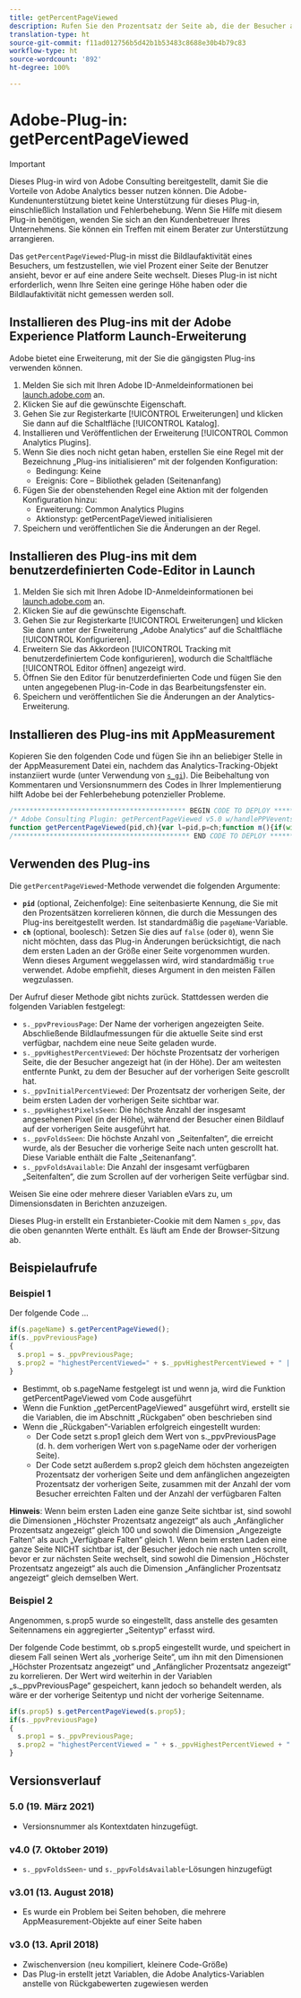 ```yaml
---
title: getPercentPageViewed
description: Rufen Sie den Prozentsatz der Seite ab, die der Besucher aufgerufen hat.
translation-type: ht
source-git-commit: f11ad012756b5d42b1b53483c8688e30b4b79c83
workflow-type: ht
source-wordcount: '892'
ht-degree: 100%

---
```



# Adobe-Plug-in: getPercentPageViewed

>[!IMPORTANT]
>
>Dieses Plug-in wird von Adobe Consulting bereitgestellt, damit Sie die Vorteile von Adobe Analytics besser nutzen können. Die Adobe-Kundenunterstützung bietet keine Unterstützung für dieses Plug-in, einschließlich Installation und Fehlerbehebung. Wenn Sie Hilfe mit diesem Plug-in benötigen, wenden Sie sich an den Kundenbetreuer Ihres Unternehmens. Sie können ein Treffen mit einem Berater zur Unterstützung arrangieren.

Das `getPercentPageViewed`-Plug-in misst die Bildlaufaktivität eines Besuchers, um festzustellen, wie viel Prozent einer Seite der Benutzer ansieht, bevor er auf eine andere Seite wechselt. Dieses Plug-in ist nicht erforderlich, wenn Ihre Seiten eine geringe Höhe haben oder die Bildlaufaktivität nicht gemessen werden soll.

## Installieren des Plug-ins mit der Adobe Experience Platform Launch-Erweiterung

Adobe bietet eine Erweiterung, mit der Sie die gängigsten Plug-ins verwenden können.

1. Melden Sie sich mit Ihren Adobe ID-Anmeldeinformationen bei [launch.adobe.com](https://launch.adobe.com) an.
1. Klicken Sie auf die gewünschte Eigenschaft.
1. Gehen Sie zur Registerkarte [!UICONTROL Erweiterungen] und klicken Sie dann auf die Schaltfläche [!UICONTROL Katalog].
1. Installieren und Veröffentlichen der Erweiterung [!UICONTROL Common Analytics Plugins].
1. Wenn Sie dies noch nicht getan haben, erstellen Sie eine Regel mit der Bezeichnung „Plug-ins initialisieren“ mit der folgenden Konfiguration:
   * Bedingung: Keine
   * Ereignis: Core – Bibliothek geladen (Seitenanfang)
1. Fügen Sie der obenstehenden Regel eine Aktion mit der folgenden Konfiguration hinzu:
   * Erweiterung: Common Analytics Plugins
   * Aktionstyp: getPercentPageViewed initialisieren
1. Speichern und veröffentlichen Sie die Änderungen an der Regel.

## Installieren des Plug-ins mit dem benutzerdefinierten Code-Editor in Launch

1. Melden Sie sich mit Ihren Adobe ID-Anmeldeinformationen bei [launch.adobe.com](https://launch.adobe.com) an.
1. Klicken Sie auf die gewünschte Eigenschaft.
1. Gehen Sie zur Registerkarte [!UICONTROL Erweiterungen] und klicken Sie dann unter der Erweiterung „Adobe Analytics“ auf die Schaltfläche [!UICONTROL Konfigurieren].
1. Erweitern Sie das Akkordeon [!UICONTROL Tracking mit benutzerdefiniertem Code konfigurieren], wodurch die Schaltfläche [!UICONTROL Editor öffnen] angezeigt wird.
1. Öffnen Sie den Editor für benutzerdefinierten Code und fügen Sie den unten angegebenen Plug-in-Code in das Bearbeitungsfenster ein.
1. Speichern und veröffentlichen Sie die Änderungen an der Analytics-Erweiterung.

## Installieren des Plug-ins mit AppMeasurement

Kopieren Sie den folgenden Code und fügen Sie ihn an beliebiger Stelle in der AppMeasurement Datei ein, nachdem das Analytics-Tracking-Objekt instanziiert wurde (unter Verwendung von [`s_gi`](../functions/s-gi.md)). Die Beibehaltung von Kommentaren und Versionsnummern des Codes in Ihrer Implementierung hilft Adobe bei der Fehlerbehebung potenzieller Probleme.

```js
/******************************************* BEGIN CODE TO DEPLOY *******************************************/
/* Adobe Consulting Plugin: getPercentPageViewed v5.0 w/handlePPVevents helper function (Requires AppMeasurement and the p_fo plugin) */
function getPercentPageViewed(pid,ch){var l=pid,p=ch;function m(){if(window.ppvID){var c=Math.max(Math.max(document.body.scrollHeight,document.documentElement.scrollHeight),Math.max(document.body.offsetHeight,document.documentElement.offsetHeight),Math.max(document.body.clientHeight,document.documentElement.clientHeight)),b=window.innerHeight||document.documentElement.clientHeight||document.body.clientHeight,k=(window.pageYOffset||window.document.documentElement.scrollTop||window.document.body.scrollTop)+b,a=Math.min(Math.round(k/c*100),100),n=Math.floor(k/b);b=Math.floor(c/b);var d="";if(!window.cookieRead("s_tp")||decodeURIComponent(window.cookieRead("s_ppv").split(",")[0])!==window.ppvID||window.p_fo(window.ppvID)||1==window.ppvChange&&window.cookieRead("s_tp")&&c!=window.cookieRead("s_tp")){(decodeURIComponent(window.cookieRead("s_ppv").split(",")[0])!==window.ppvID||window.p_fo(window.ppvID+"1"))&&window.cookieWrite("s_ips",k);if(window.cookieRead("s_tp")&&decodeURIComponent(window.cookieRead("s_ppv").split(",")[0])===window.ppvID){window.cookieRead("s_tp");d=window.cookieRead("s_ppv");var f=-1<d.indexOf(",")?d.split(","):[];d=f[0]?f[0]:"";f=f[3]?f[3]:"";var e=window.cookieRead("s_ips");d=d+","+Math.round(f/c*100)+","+Math.round(e/c*100)+","+f+","+n}window.cookieWrite("s_tp",c)}else d=window.cookieRead("s_ppv");var h=d&&-1<d.indexOf(",")?d.split(",",6):[];c=0<h.length?h[0]:escape(window.ppvID);f=1<h.length?parseInt(h[1]):a;e=2<h.length?parseInt(h[2]):a;var l=3<h.length?parseInt(h[3]):k,m=4<h.length?parseInt(h[4]):n;h=5<h.length?parseInt(h[5]):b;0<a&&(d=c+","+(a>f?a:f)+","+e+","+(k>l?k:l)+","+(n>m?n:m)+","+(b>h?b:h));window.cookieWrite("s_ppv",d)}}if("-v"===l)return{plugin:"getPercentPageViewed",version:"5.0"};var e=function(){if("undefined"!==typeof window.s_c_il)for(var c=0,b;c<window.s_c_il.length;c++)if(b=window.s_c_il[c],b._c&&"s_c"===b._c)return b}();"undefined"!==typeof e&&(e.contextData.getPercentPageViewed="5.0");window.pageName="undefined"!==typeof e&&e.pageName||"";window.cookieWrite=window.cookieWrite||function(c,b,a){if("string"===typeof c){var k=window.location.hostname,e=window.location.hostname.split(".").length-1;if(k&&!/^[0-9.]+$/.test(k)){e=2<e?e:2;var d=k.lastIndexOf(".");if(0<=d){for(;0<=d&&1<e;)d=k.lastIndexOf(".",d-1),e--;d=0<d?k.substring(d):k}}g=d;b="undefined"!==typeof b?""+b:"";if(a||""===b)if(""===b&&(a=-60),"number"===typeof a){var f=new Date;f.setTime(f.getTime()+6E4*a)}else f=a;return c&&(document.cookie=encodeURIComponent(c)+"="+encodeURIComponent(b)+"; path=/;"+(a?" expires="+f.toUTCString()+";":"")+(g?" domain="+g+";":""),"undefined"!==typeof window.cookieRead)?window.cookieRead(c)===b:!1}};window.cookieRead=window.cookieRead||function(a){if("string"===typeof a)a=encodeURIComponent(a);else return"";var b=" "+document.cookie,c=b.indexOf(" "+a+"="),e=0>c?c:b.indexOf(";",c);return(a=0>c?"":decodeURIComponent(b.substring(c+2+a.length,0>e?b.length:e)))?a:""};window.p_fo=window.p_fo||function(a){window.__fo||(window.__fo={});if(window.__fo[a])return!1;window.__fo[a]={};return!0};var a=window.cookieRead("s_ppv");a=-1<a.indexOf(",")?a.split(","):[];l=l?l:window.pageName?window.pageName:document.location.href;a[0]=decodeURIComponent(a[0]);window.ppvChange="undefined"===typeof p||1==p?!0:!1;"undefined"!==typeof e&&e.linkType&&"o"===e.linkType||(window.ppvID&&window.ppvID===l||(window.ppvID=l,window.cookieWrite("s_ppv",""),m()),window.p_fo("s_gppvLoad")&&window.addEventListener&&(window.addEventListener("load",m,!1),window.addEventListener("click",m,!1),window.addEventListener("scroll",m,!1)),window._ppvPreviousPage=a[0]?a[0]:"",window._ppvHighestPercentViewed=a[1]?a[1]:"",window._ppvInitialPercentViewed=a[2]?a[2]:"",window._ppvHighestPixelsSeen=a[3]?a[3]:"",window._ppvFoldsSeen=a[4]?a[4]:"",window._ppvFoldsAvailable=a[5]?a[5]:"")};
/******************************************** END CODE TO DEPLOY ********************************************/
```

## Verwenden des Plug-ins

Die `getPercentPageViewed`-Methode verwendet die folgenden Argumente:

* **`pid`** (optional, Zeichenfolge): Eine seitenbasierte Kennung, die Sie mit den Prozentsätzen korrelieren können, die durch die Messungen des Plug-ins bereitgestellt werden.  Ist standardmäßig die `pageName`-Variable.
* **`ch`** (optional, boolesch): Setzen Sie dies auf `false` (oder `0`), wenn Sie nicht möchten, dass das Plug-in Änderungen berücksichtigt, die nach dem ersten Laden an der Größe einer Seite vorgenommen wurden. Wenn dieses Argument weggelassen wird, wird standardmäßig `true` verwendet. Adobe empfiehlt, dieses Argument in den meisten Fällen wegzulassen.

Der Aufruf dieser Methode gibt nichts zurück. Stattdessen werden die folgenden Variablen festgelegt:

* `s._ppvPreviousPage`: Der Name der vorherigen angezeigten Seite. Abschließende Bildlaufmessungen für die aktuelle Seite sind erst verfügbar, nachdem eine neue Seite geladen wurde.
* `s._ppvHighestPercentViewed`: Der höchste Prozentsatz der vorherigen Seite, die der Besucher angezeigt hat (in der Höhe). Der am weitesten entfernte Punkt, zu dem der Besucher auf der vorherigen Seite gescrollt hat.
* `s._ppvInitialPercentViewed`: Der Prozentsatz der vorherigen Seite, der beim ersten Laden der vorherigen Seite sichtbar war.
* `s._ppvHighestPixelsSeen`: Die höchste Anzahl der insgesamt angesehenen Pixel (in der Höhe), während der Besucher einen Bildlauf auf der vorherigen Seite ausgeführt hat.
* `s._ppvFoldsSeen`: Die höchste Anzahl von „Seitenfalten“, die erreicht wurde, als der Besucher die vorherige Seite nach unten gescrollt hat. Diese Variable enthält die Falte „Seitenanfang“.
* `s._ppvFoldsAvailable`: Die Anzahl der insgesamt verfügbaren „Seitenfalten“, die zum Scrollen auf der vorherigen Seite verfügbar sind.

Weisen Sie eine oder mehrere dieser Variablen eVars zu, um Dimensionsdaten in Berichten anzuzeigen.

Dieses Plug-in erstellt ein Erstanbieter-Cookie mit dem Namen `s_ppv`, das die oben genannten Werte enthält. Es läuft am Ende der Browser-Sitzung ab.

## Beispielaufrufe

### Beispiel 1

Der folgende Code ...

```js
if(s.pageName) s.getPercentPageViewed();
if(s._ppvPreviousPage)
{
  s.prop1 = s._ppvPreviousPage;
  s.prop2 = "highestPercentViewed=" + s._ppvHighestPercentViewed + " | initialPercentViewed=" + s._ppvInitialPercentViewed + " + | foldsSeen=" + s._ppvFoldsSeen + " | foldsAvailable=" + s._ppvFoldsAvailable;
}
```

* Bestimmt, ob s.pageName festgelegt ist und wenn ja, wird die Funktion getPercentPageViewed vom Code ausgeführt
* Wenn die Funktion „getPercentPageViewed“ ausgeführt wird, erstellt sie die Variablen, die im Abschnitt „Rückgaben“ oben beschrieben sind
* Wenn die „Rückgaben“-Variablen erfolgreich eingestellt wurden:
   * Der Code setzt s.prop1 gleich dem Wert von s._ppvPreviousPage (d. h. dem vorherigen Wert von s.pageName oder der vorherigen Seite).
   * Der Code setzt außerdem s.prop2 gleich dem höchsten angezeigten Prozentsatz der vorherigen Seite und dem anfänglichen angezeigten Prozentsatz der vorherigen Seite, zusammen mit der Anzahl der vom Besucher erreichten Falten und der Anzahl der verfügbaren Falten

**Hinweis**:  Wenn beim ersten Laden eine ganze Seite sichtbar ist, sind sowohl die Dimensionen „Höchster Prozentsatz angezeigt“ als auch „Anfänglicher Prozentsatz angezeigt“ gleich 100 und sowohl die Dimension „Angezeigte Falten“ als auch „Verfügbare Falten“ gleich 1.   Wenn beim ersten Laden eine ganze Seite NICHT sichtbar ist, der Besucher jedoch nie nach unten scrollt, bevor er zur nächsten Seite wechselt, sind sowohl die Dimension „Höchster Prozentsatz angezeigt“ als auch die Dimension „Anfänglicher Prozentsatz angezeigt“ gleich demselben Wert.

### Beispiel 2

Angenommen, s.prop5 wurde so eingestellt, dass anstelle des gesamten Seitennamens ein aggregierter „Seitentyp“ erfasst wird.

Der folgende Code bestimmt, ob s.prop5 eingestellt wurde, und speichert in diesem Fall seinen Wert als „vorherige Seite“, um ihn mit den Dimensionen „Höchster Prozentsatz angezeigt“ und „Anfänglicher Prozentsatz angezeigt“ zu korrelieren.  Der Wert wird weiterhin in der Variablen „s._ppvPreviousPage“ gespeichert, kann jedoch so behandelt werden, als wäre er der vorherige Seitentyp und nicht der vorherige Seitenname.

```js
if(s.prop5) s.getPercentPageViewed(s.prop5);
if(s._ppvPreviousPage)
{
  s.prop1 = s._ppvPreviousPage;
  s.prop2 = "highestPercentViewed = " + s._ppvHighestPercentViewed + " | initialPercentViewed=" + s._ppvInitialPercentViewed;
}
```

## Versionsverlauf

### 5.0 (19. März 2021)

* Versionsnummer als Kontextdaten hinzugefügt.

### v4.0 (7. Oktober 2019)

* `s._ppvFoldsSeen`- und `s._ppvFoldsAvailable`-Lösungen hinzugefügt

### v3.01 (13. August 2018)

* Es wurde ein Problem bei Seiten behoben, die mehrere AppMeasurement-Objekte auf einer Seite haben

### v3.0 (13. April 2018)

* Zwischenversion (neu kompiliert, kleinere Code-Größe)
* Das Plug-in erstellt jetzt Variablen, die Adobe Analytics-Variablen anstelle von Rückgabewerten zugewiesen werden
